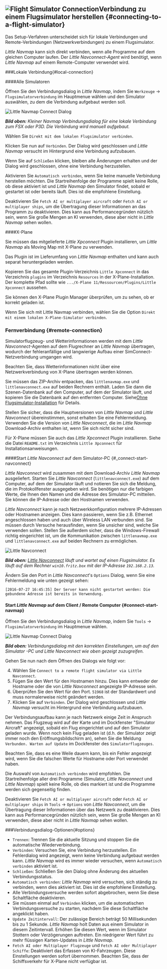 ## ![Flight Simulator Connection](../images/icons/network.png "Flight Simulator Connection")Verbindung zu einem Flugsimulator herstellen {#connecting-to-a-flight-simulator}

Das Setup-Verfahren unterscheidet sich für lokale Verbindungen und Remote-Verbindungen (Netzwerkverbindungen) zu einem Flugsimulator.

_Little Navmap_ kann sich direkt verbinden, wenn alle Programme auf dem gleichen Computer laufen. Der _Little Navconnect-Agent_ wird benötigt, wenn _Little Navmap_ auf einem Remote-Computer verwendet wird.

###Lokale Verbindung{#local-connection}

####Alle Simulatoren

Öffnen Sie den Verbindungsdialog in _Little Navmap_, indem Sie  `Werkzeuge` -&gt; `Flugsimulatorverbindung` im Hauptmenue wählen und den Simulator auswählen, zu dem die Verbindung aufgebaut werden soll.

![Little Navmap Connect Dialog](../images/connectlocal.jpg "Little Navmap Connect Dialog")

_**Bild oben:** Kleiner Navmap Verbindungsdialog für eine lokale Verbindung zum FSX oder P3D. Die Verbindung wird manuell aufgebaut._

Wählen Sie `Direkt mit dem lokalen Flugsimulator verbinden`.

Klicken Sie nun auf `Verbinden`. Der Dialog wird geschlossen und _Little Navmap_ versucht im Hintergrund eine Verbindung aufzubauen.

Wenn Sie auf `Schließen` klicken, bleiben alle Änderungen erhalten und der Dialog wird geschlossen, ohne eine Verbindung herzustellen.

Aktivieren Sie `Automatisch verbinden`, wenn Sie keine manuelle Verbindung herstellen möchten. Die Startreihenfolge der Programme spielt keine Rolle, ob diese aktiviert ist und _Little Navmap_ den Simulator findet, sobald er gestartet ist oder bereits läuft. Dies ist die empfohlene Einstellung.

Deaktivieren Sie `Fetch AI or multiplayer aircraft` oder `Fetch AI or multiplayer ships`, um die Übertragung dieser Informationen an das Programm zu deaktivieren. Dies kann aus Performancegründen nützlich sein, wenn Sie große Mengen an KI verwenden, diese aber nicht in _Little Navmap_ sehen wollen.

####X-Plane

Sie müssen das mitgelieferte *Little Xpconnect* Plugin installieren, um *Little Navmap* als Moving Map mit X-Plane zu verwenden.

Das Plugin ist im Lieferumfang von _Little Navmap_ enthalten und kann auch separat heruntergeladen werden.

Kopieren Sie das gesamte Plugin-Verzeichnis `Little Xpconnect` in das Verzeichnis `plugins` im Verzeichnis `Resources` in der X-Plane-Installation. Der komplette Pfad sollte wie `.../X-Plane 11/Ressourcen/Plugins/Little Xpconnect` aussehen.

Sie können den X-Plane Plugin Manager überprüfen, um zu sehen, ob er korrekt geladen ist.

Wenn Sie sich mit Little Navmap verbinden, wählen Sie die Option `Direkt mit einem lokalen X-Plane-Simulator verbinden`.

### Fernverbindung {#remote-connection}

Simulatorflugzeug- und Wetterinformationen werden mit dem _Little Navconnect_-Agenten auf dem Flugrechner an _Little Navmap_ übertragen, wodurch der fehleranfällige und langwierige Aufbau einer SimConnect-Netzverbindung umgangen wird.

Beachten Sie, dass Wetterinformationen nicht über eine Netzwerkverbindung von X-Plane übertragen werden können.

Sie müssen das ZIP-Archiv entpacken, das `littlenavmap.exe` und `littlenavconnect.exe` auf beiden Rechnern enthält. Laden Sie dann die Szenen-Datenbank auf den Computer, auf dem der Simulator läuft, und kopieren Sie die Datenbank auf den entfernten Computer. Siehe[Ohne Flugsimulator-Installation](RUNNOSIM.md) für Details.

Stellen Sie sicher, dass die Hauptversionen von _Little Navmap_ und _Little Navconnect_ übereinstimmen, sonst erhalten Sie eine Fehlermeldung. Verwenden Sie die Version von _Little Navconnect_, die im _Little Navmap_ Download-Archiv enthalten ist, wenn Sie sich nicht sicher sind.

Für X-Plane müssen Sie auch das *Little Xpconnect* Plugin installieren. Siehe die Datei `README.txt` im Verzeichnis `Little Xpconnect` für Installationsanweisungen.

####Start _Little Navconnect_ auf dem Simulator-PC {#_connect-start-navconnect}

_Little Navconnect_ wird zusammen mit dem Download-Archiv _Little Navmap_ ausgeliefert. Starten Sie _Little Navconnect_ (`littlenavconnect.exe`) auf dem Computer, auf dem der Simulator läuft und notieren Sie sich die Meldung, die im Protokollfenster ausgegeben wird. Sie benötigen nur die farbigen Werte, die Ihnen den Namen und die Adresse des Simulator-PC mitteilen. Sie können die IP-Adresse oder den Hostnamen verwenden.

_Little Navconnect_ kann je nach Netzwerkkonfiguration mehrere IP-Adressen oder Hostnamen anzeigen. Dies kann passieren, wenn Sie z.B. Ethernet angeschlossen haben und auch über Wireless LAN verbunden sind. Sie müssen durch Versuche herausfinden, wenn Sie unsicher sind, welche Sie verwenden sollen. Stellen Sie außerdem sicher, dass die Windows-Firewall richtig eingerichtet ist, um die Kommunikation zwischen `littlenavmap.exe` und `littlenavconnect.exe` auf beiden Rechnern zu ermöglichen.

![Little Navconnect](../images/littlenavconnect.jpg "Little Navconnect")

_**Bild oben:** _[_Little Navconnect_](https://albar965.github.io/littlenavconnect.html)_ läuft und wartet auf einen Flugsimulator. Es läuft auf dem Rechner _`win10.fritz.box`_ mit der IP-Adresse _`192.168.2.13`_._

Ändern Sie den Port in _Little Navconnect_'s `Options` Dialog, wenn Sie eine Fehlermeldung wie unten gezeigt sehen:

`[2016-07-27 16:45:35] Der Server kann nicht gestartet werden: Die gebundene Adresse ist bereits in Verwendung.`

#### Start _Little Navmap_ auf dem Client / Remote Computer {#connect-start-navmap}

Öffnen Sie den Verbindungsdialog in _Little Navmap_, indem Sie `Tools` -> `Flugsimulatorverbindung` im Hauptmenue wählen.

![Little Navmap Connect Dialog](../images/connect.jpg "Little Navmap Connect Dialog")

_**Bild oben:** Verbindungsdialog  mit den korrekten Einstellungen, um auf den Simulator -PC und Little Navconnect wie oben gezeigt zuzugreifen._

Gehen Sie nun nach dem Öffnen des Dialogs wie folgt vor:

4. Wählen Sie `Connect to a remote flight simulator via Little Navconnect`.
5. Fügen Sie den Wert für den Hostnamen hinzu. Dies kann entweder der Hostname oder die von _Little Navconnect_ angezeigte IP-Adresse sein.
6. Überprüfen Sie den Wert für den Port. `51968` ist der Standardwert und muss normalerweise nicht geändert werden.
7. Klicken Sie auf `Verbinden`. Der Dialog wird geschlossen und _Little Navmap_ versucht im Hintergrund eine Verbindung aufzubauen.

Der Verbindungsaufbau kann je nach Netzwerk einige Zeit in Anspruch nehmen. Das Flugzeug wird auf der Karte und im Dockfenster "Simulator Aircraft" angezeigt, sobald ein Flug eingerichtet und auf den Simulator geladen wurde. Wenn noch kein Flug geladen ist \(d.h. der Simulator zeigt immer noch den Eröffnungsbildschirm an\), sehen Sie die Meldung `Verbunden. Warten auf Update` im Dockfenster des `Simulatorflugzeuges`.

Beachten Sie, dass es eine Weile dauern kann, bis ein Fehler angezeigt wird, wenn Sie die falschen Werte für Hostname oder Port verwendet haben.

Die Auswahl von `Automatisch verbinden` wird empfohlen. Die Startreihenfolge aller drei Programme \(Simulator, _Little Navconnect_ und _Little Navmap_\) spielt keine Rolle, ob dies markiert ist und die Programme werden sich gegenseitig finden.

Deaktivieren Sie `Fetch AI or multiplayer aircraft` oder `Fetch AI or multiplayer ships` in `Tools` -> `Options` von _Little Navconnect_, um die Übertragung dieser Informationen über das Netzwerk zu deaktivieren. Dies kann aus Performancegründen nützlich sein, wenn Sie große Mengen an KI verwenden, diese aber nicht in _Little Navmap_ sehen wollen.

###Verbindungsdialog-Optionen{#options}

* `Trennen`: Trennen Sie die aktuelle Sitzung und stoppen Sie die automatische Wiederverbindung.
* `Verbinden`: Versuchen Sie, eine Verbindung herzustellen. Ein Fehlerdialog wird angezeigt, wenn keine Verbindung aufgebaut werden kann. _Little Navmap_ wird es immer wieder versuchen, wenn `Automatisch verbinden` aktiviert ist.
* `Schließen`: Schließen Sie den Dialog ohne Änderung des aktuellen Verbindungsstatus.
* `Automatisch verbinden`: _Little Navmap_ wird versuchen, sich ständig zu verbinden, wenn dies aktiviert ist. Dies ist die empfohlene Einstellung.
* Alle Verbindungsversuche werden sofort abgebrochen, wenn Sie diese Schaltfläche deaktivieren.
 * Sie müssen einmal auf `Verbinden` klicken, um die automatischen Verbindungsversuche zu starten, nachdem Sie diese Schaltfläche angeklickt haben.
* `Update Zeitintervall`: Der zulässige Bereich beträgt 50 Millisekunden bis zu 1 Sekunde. _Little Navmap_ holt Daten aus einem Simulator in diesem Zeitintervall. Erhöhen Sie diesen Wert, wenn im Simulator Stottern oder Verzögerungen auftreten. Ein niedrigerer Wert führt zu mehr flüssigen Karten-Updates in _Little Navmap_.
* `Fetch AI oder Multiplayer Flugzeuge` und `Fetch AI oder Multiplayer Schiffe`: Deaktiviert das Erfassen von KI-Fahrzeugen. Diese Einstellungen werden sofort übernommen. Beachten Sie, dass der Schiffsverkehr für X-Plane nicht verfügbar ist.

